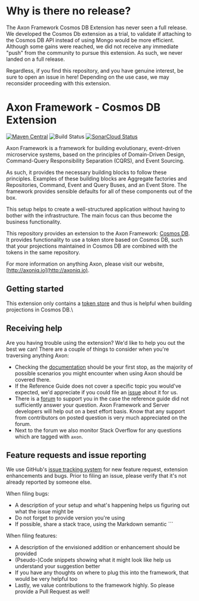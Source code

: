 # Why is there no release?

The Axon Framework Cosmos DB Extension has never seen a full release.
We developed the Cosmos Db extension as a trial, to validate if attaching to the Cosmos DB API instead of using Mongo would be more efficient.
Although some gains were reached, we did not receive any immediate "push" from the community to pursue this extension.
As such, we never landed on a full release.

Regardless, if you find this repository, and you have genuine interest, be sure to open an issue in here!
Depending on the use case, we may reconsider proceeding with this extension.

# Axon Framework - Cosmos DB Extension

[![Maven Central](https://maven-badges.herokuapp.com/maven-central/org.axonframework.extensions.cosmosdb/axon-cosmosdb/badge.svg)](https://maven-badges.herokuapp.com/maven-central/org.axonframework.extensions.cosmosdb/axon-cosmosdb/)
![Build Status](https://github.com/AxonFramework/extension-cosmosdb/workflows/Cosmos%20DB%20Extension/badge.svg?branch=master)
[![SonarCloud Status](https://sonarcloud.io/api/project_badges/measure?project=AxonFramework_extension-cosmosdb&metric=alert_status)](https://sonarcloud.io/dashboard?id=AxonFramework_extension-cosmosdb)

Axon Framework is a framework for building evolutionary, event-driven microservice systems,
based on the principles of Domain-Driven Design, Command-Query Responsibility Separation (CQRS), and Event Sourcing.

As such, it provides the necessary building blocks to follow these principles.
Examples of these building blocks are Aggregate factories and Repositories, Command, Event and Query Buses, and an Event
Store.
The framework provides sensible defaults for all of these components out of the box.

This setup helps to create a well-structured application without having to bother with the infrastructure.
The main focus can thus become the business functionality.

This repository provides an extension to the Axon
Framework: [Cosmos DB](https://learn.microsoft.com/en-us/azure/cosmos-db/introduction).
It provides functionality to use a token store based on Cosmos DB, such that your projections maintained in Cosmos DB are combined with the tokens in the same repository.

For more information on anything Axon, please visit our website, [http://axoniq.io](http://axoniq.io).

## Getting started

This extension only contains a [token store](https://docs.axoniq.io/axon-framework-reference/development/events/event-processors/streaming/#token-store) and thus is helpful when building projections in Cosmos DB.\

## Receiving help

Are you having trouble using the extension?
We'd like to help you out the best we can!
There are a couple of things to consider when you're traversing anything Axon:

* Checking the [documentation](https://docs.axoniq.io/home/) should be your first stop,
  as the majority of possible scenarios you might encounter when using Axon should be covered there.
* If the Reference Guide does not cover a specific topic you would've expected,
  we'd appreciate if you could file an [issue](https://github.com/AxonIQ/reference-guide/issues) about it for us.
* There is a [forum](https://discuss.axoniq.io/) to support you in the case the reference guide did not sufficiently
  answer your question.
  Axon Framework and Server developers will help out on a best effort basis.
  Know that any support from contributors on posted question is very much appreciated on the forum.
* Next to the forum we also monitor Stack Overflow for any questions which are tagged with `axon`.

## Feature requests and issue reporting

We use GitHub's [issue tracking system](https://github.com/AxonFramework/extension-cosmosdb/issues) for new feature
request, extension enhancements and bugs.
Prior to filing an issue, please verify that it's not already reported by someone else.

When filing bugs:

* A description of your setup and what's happening helps us figuring out what the issue might be
* Do not forget to provide version you're using
* If possible, share a stack trace, using the Markdown semantic ```

When filing features:

* A description of the envisioned addition or enhancement should be provided
* (Pseudo-)Code snippets showing what it might look like help us understand your suggestion better
* If you have any thoughts on where to plug this into the framework, that would be very helpful too
* Lastly, we value contributions to the framework highly. So please provide a Pull Request as well!
